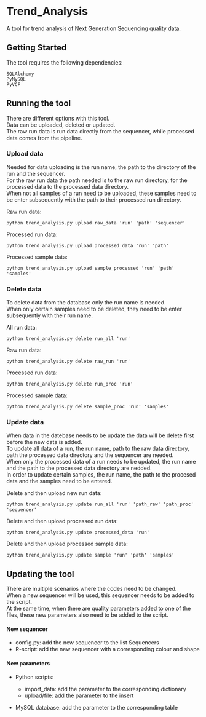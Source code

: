 # Trend_Analysis

A tool for trend analysis of Next Generation Sequencing quality data.

## Getting Started 
The tool requires the following dependencies:
```
SQLAlchemy
PyMySQL
PyVCF
```

## Running the tool
There are different options with this tool.  
Data can be uploaded, deleted or updated.  
The raw run data is run data directly from the sequencer, while processed data comes from the pipeline. 

### Upload data
Needed for data uploading is the run name, the path to the directory of the run and the sequencer.  
For the raw run data the path needed is to the raw run directory, for the processed data to the processed data directory.  
When not all samples of a run need to be uploaded, these samples need to be enter subsequently with the path to their processed run directory.  

Raw run data:
```
python trend_analysis.py upload raw_data 'run' 'path' 'sequencer'
```
Processed run data:
```
python trend_analysis.py upload processed_data 'run' 'path'
```
Processed sample data:
```
python trend_analysis.py upload sample_processed 'run' 'path' 'samples'
```

### Delete data
To delete data from the database only the run name is needed.  
When only certain samples need to be deleted, they need to be enter subsequently with their run name.  

All run data:
```
python trend_analysis.py delete run_all 'run'
```
Raw run data:
```
python trend_analysis.py delete raw_run 'run'
```
Processed run data:
```
python trend_analysis.py delete run_proc 'run'
```
Processed sample data:
```
python trend_analysis.py delete sample_proc 'run' 'samples'
```

### Update data
When data in the datebase needs to be update the data will be delete first before the new data is added.  
To update all data of a run, the run name, path to the raw data directory, path the processed data directory and the sequencer are needed.  
When only the processed data of a run needs to be updated, the run name and the path to the processed data directory are nedded.  
In order to update certain samples, the run name, the path to the procesed data and the samples need to be entered.  

Delete and then upload new run data:
```
python trend_analysis.py update run_all 'run' 'path_raw' 'path_proc' 'sequencer'
```
Delete and then upload processed run data:
```
python trend_analysis.py update processed_data 'run'
```
Delete and then upload processed sample data:
```
python trend_analysis.py update sample 'run' 'path' 'samples'
```

## Updating the tool
There are multiple scenarios where the codes need to be changed.  
When a new sequencer will be used, this sequencer needs to be added to the script.  
At the same time, when there are quality parameters added to one of the files, these new parameters also need to be added to the script.  

#### New sequencer
* config.py: add the new sequencer to the list Sequencers
* R-script: add the new sequencer with a corresponding colour and shape

#### New parameters
* Python scripts:
  * import_data: add the parameter to the corresponding dictionary
  * upload/file: add the parameter to the insert

* MySQL database: add the parameter to the corresponding table
